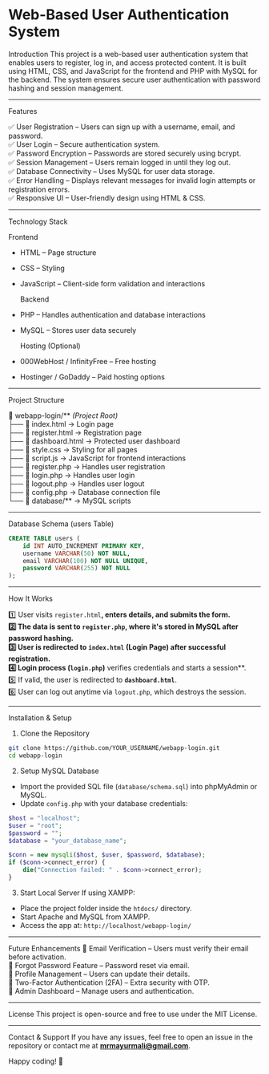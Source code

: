# Web-Based User Authentication System

  Introduction
This project is a  web-based user authentication system  that enables users to  register, log in, and access protected content. It is built using  HTML, CSS, and JavaScript  for the frontend and  PHP with MySQL  for the backend. The system ensures secure user authentication with password hashing and session management.

---

  Features

✅  User Registration  – Users can sign up with a username, email, and password.  
✅  User Login  – Secure authentication system.  
✅  Password Encryption  – Passwords are stored securely using bcrypt.  
✅  Session Management  – Users remain logged in until they log out.  
✅  Database Connectivity  – Uses MySQL for user data storage.  
✅  Error Handling  – Displays relevant messages for invalid login attempts or registration errors.  
✅  Responsive UI  – User-friendly design using HTML & CSS.  

---

  Technology Stack

   Frontend 
-  HTML  – Page structure
-  CSS  – Styling
-  JavaScript  – Client-side form validation and interactions

   Backend 
-  PHP  – Handles authentication and database interactions
-  MySQL  – Stores user data securely

   Hosting (Optional)
-  000WebHost / InfinityFree  – Free hosting
-  Hostinger / GoDaddy  – Paid hosting options

---

  Project Structure

📂  webapp-login/** *(Project Root)*  
├── 📄  index.html  → Login page  
├── 📄  register.html  → Registration page  
├── 📄  dashboard.html  → Protected user dashboard  
├── 📄  style.css  → Styling for all pages  
├── 📄  script.js  → JavaScript for frontend interactions  
├── 📄  register.php  → Handles user registration  
├── 📄  login.php  → Handles user login  
├── 📄  logout.php  → Handles user logout  
├── 📄  config.php  → Database connection file  
└── 📂  database/** → MySQL scripts  

---

  Database Schema (users Table)

```sql
CREATE TABLE users (
    id INT AUTO_INCREMENT PRIMARY KEY,
    username VARCHAR(50) NOT NULL,
    email VARCHAR(100) NOT NULL UNIQUE,
    password VARCHAR(255) NOT NULL
);
```

---

  How It Works

1️⃣  User visits `register.html`**, enters details, and submits the form.  
2️⃣ The data is sent to **`register.php`**, where it's stored in  MySQL  after password hashing.  
3️⃣ User is redirected to **`index.html` (Login Page)** after successful registration.  
4️⃣  Login process (`login.php`)** verifies credentials and starts a  session**.  
5️⃣ If valid, the user is redirected to **`dashboard.html`**.  
6️⃣  User can log out  anytime via `logout.php`, which destroys the session.  

---

  Installation & Setup

  1. Clone the Repository
```bash
git clone https://github.com/YOUR_USERNAME/webapp-login.git
cd webapp-login
```

  2. Setup MySQL Database
- Import the provided SQL file (`database/schema.sql`) into  phpMyAdmin  or MySQL.
- Update `config.php` with your database credentials:

```php
$host = "localhost";
$user = "root";
$password = "";
$database = "your_database_name";

$conn = new mysqli($host, $user, $password, $database);
if ($conn->connect_error) {
    die("Connection failed: " . $conn->connect_error);
}
```

  3. Start Local Server
If using XAMPP:
- Place the project folder inside the `htdocs/` directory.
- Start  Apache  and  MySQL  from XAMPP.
- Access the app at: `http://localhost/webapp-login/`

---

  Future Enhancements
🚀  Email Verification  – Users must verify their email before activation.  
🚀  Forgot Password Feature  – Password reset via email.  
🚀  Profile Management  – Users can update their details.  
🚀  Two-Factor Authentication (2FA) – Extra security with OTP.  
🚀  Admin Dashboard  – Manage users and authentication.  

---

  License
This project is open-source and free to use under the  MIT License.

---

  Contact & Support
If you have any issues, feel free to open an  issue  in the repository or contact me at **mrmayurmali@gmail.com**.

Happy coding! 🚀

